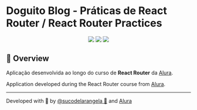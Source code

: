 # Doguito Blog - Práticas de React Router / React Router Practices

<div align='center'>
  <img src="https://img.shields.io/badge/JavaScript-F7DF1E?style=for-the-badge&logo=javascript&logoColor=black">
  <img src="https://img.shields.io/badge/React-20232A?style=for-the-badge&logo=react&logoColor=61DAFB"/>
  <a href='https://reactrouter.com/' target='_blank'><img src="https://img.shields.io/badge/React_Router-CA4245?style=for-the-badge&logo=react-router&logoColor=white"/></a>
</div>

## 🔎 Overview

Aplicação desenvolvida ao longo do curso de **React Router** da [Alura](https://www.alura.com.br/curso-online-react-router-navegacao-spa).
<!-- O curso foca, em um primeiro momento, na refatoração de um código CSS existente para Styled-Components e, posteriormente, criamos novos componentes e implementamos também a mudança de tema claro/escuro com o Theme Provider.-->

Application developed during the React Router course from [Alura](https://www.alura.com.br/curso-online-react-router-navegacao-spa).<!--Firstly, the course focuses on refactoring an existing CSS code to Styled-Components and, lately, we've created new components and implemented light/dark theme changes with Theme Provider.-->

---

Developed with 🧡 by [@sucodelarangela 🍊](https://angelacaldas.vercel.app) and [Alura](https://www.alura.com.br/)